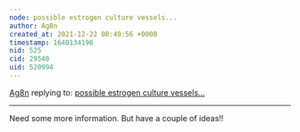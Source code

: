 ```yaml
---
node: possible estrogen culture vessels...
author: Ag8n
created_at: 2021-12-22 00:49:56 +0000
timestamp: 1640134196
nid: 525
cid: 29540
uid: 520994
---
```




[Ag8n](../profile/Ag8n) replying to: [possible estrogen culture vessels...](../notes/mara/10-27-2011/possible-estrogen-culture-vessels)

----
Need some more information.  But have a couple of ideas!!